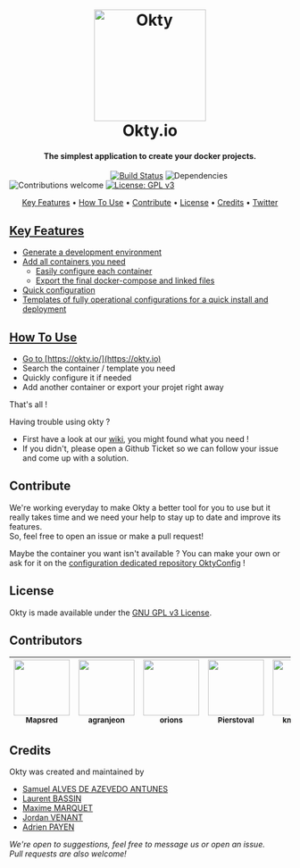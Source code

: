 
<h1 align="center">
  <a href="https://okty.io/">
    <img src="https://cdn.worldvectorlogo.com/logos/okty-1.svg" alt="Okty" height="200">
  </a>
  <br>
  Okty.io
  <br>
</h1>

<h4 align="center">The simplest application to create your docker projects.</h4>

&nbsp;&nbsp;&nbsp;&nbsp;&nbsp;&nbsp;&nbsp;&nbsp;&nbsp;&nbsp;&nbsp;&nbsp;&nbsp;&nbsp;&nbsp;
&nbsp;&nbsp;&nbsp;&nbsp;&nbsp;&nbsp;&nbsp;&nbsp;&nbsp;&nbsp;&nbsp;&nbsp;&nbsp;&nbsp;&nbsp;
&nbsp;&nbsp;&nbsp;&nbsp;&nbsp;&nbsp;&nbsp;&nbsp;&nbsp;&nbsp;&nbsp;&nbsp;&nbsp;
[![Build Status](https://travis-ci.org/Okty-io/okty.svg?branch=master)](https://travis-ci.org/okty-io/okty) 
![Dependencies](https://david-dm.org/okty-io/okty.svg)
![Contributions welcome](https://img.shields.io/badge/contributions-welcome-lightgrey.svg)
[![License: GPL v3](https://img.shields.io/badge/License-GPL%20v3-blue.svg)](https://www.gnu.org/licenses/gpl-3.0)

<p align="center">
  <a href="#key-features">Key Features</a> •
  <a href="#how-to-use">How To Use</a> •
  <a href="#contribute">Contribute</a> •
  <a href="#license">License</a> •
  <a href="#credits">Credits</a> •
  <a href="https://twitter.com/OktyApp">Twitter
</p>


## Key Features

* Generate a development environment
* Add all containers you need
  - Easily configure each container
  - Export the final docker-compose and linked files
* Quick configuration  
* Templates of fully operational configurations for a quick install and deployment

## How To Use
- Go to [https://okty.io/](https://okty.io)
- Search the container / template you need
- Quickly configure it if needed
- Add another container or export your projet right away

That's all !  
  
Having trouble using okty ? 
- First have a look at our [wiki](https://github.com/Okty-io/okty/wiki), you might found what you need !  
- If you didn't, please open a Github Ticket so we can follow your issue and come up with a solution.

## Contribute

We're working everyday to make Okty a better tool for you to use but it really takes time and we need your help to stay up to date and improve its features.  
So, feel free to open an issue or make a pull request!  
  
Maybe the container you want isn't available ? 
You can make your own or ask for it on the [configuration dedicated repository OktyConfig](https://github.com/Okty-io/okty-config) !

## License
Okty is made available under the [GNU GPL v3 License](https://opensource.org/licenses/GPL-3.0).

## Contributors

| [<img src="https://avatars1.githubusercontent.com/u/13522273?s=460&v=4" width="100px;"/><br /><sub><b>Mapsred</b></sub>](https://github.com/Mapsred) | [<img src="https://avatars0.githubusercontent.com/u/17589926?s=460&v=4" width="100px;"/><br /><sub><b>agranjeon</b></sub>](https://github.com/agranjeon) | [<img src="https://avatars2.githubusercontent.com/u/734582?s=460&v=4" width="100px;"/><br /><sub><b>orions</b></sub>](https://github.com/orions) | [<img src="https://avatars0.githubusercontent.com/u/3369266?s=460&v=4" width="100px;"/><br /><sub><b>Pierstoval</b></sub>](https://github.com/Pierstoval) | [<img src="https://avatars0.githubusercontent.com/u/7290607?s=400&v=4" width="100px;"/><br /><sub><b>kmarques</b></sub>](https://github.com/kmarques)
| :---: | :---: | :---: | :---: | :---: |

## Credits
Okty was created and maintained by
- [Samuel ALVES DE AZEVEDO ANTUNES](https://github.com/NeverTwice)
- [Laurent BASSIN](https://github.com/lbassin)
- [Maxime MARQUET](https://github.com/x-Raz) 
- [Jordan VENANT](https://github.com/Kubenic) 
- [Adrien PAYEN](https://github.com/adrienpayen)

*We're open to suggestions, feel free to message us or open an issue.*  
*Pull requests are also welcome!*

